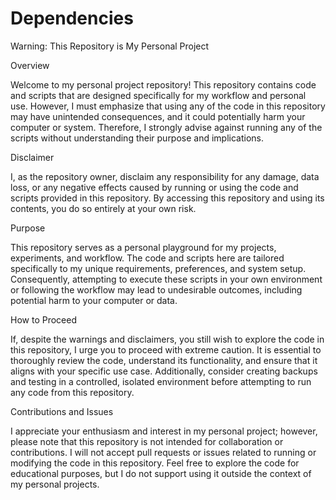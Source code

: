 # Dependencies
Warning: This Repository is My Personal Project

Overview

Welcome to my personal project repository! This repository contains code and scripts that are designed specifically for my workflow and personal use. However, I must emphasize that using any of the code in this repository may have unintended consequences, and it could potentially harm your computer or system. Therefore, I strongly advise against running any of the scripts without understanding their purpose and implications.

Disclaimer

I, as the repository owner, disclaim any responsibility for any damage, data loss, or any negative effects caused by running or using the code and scripts provided in this repository. By accessing this repository and using its contents, you do so entirely at your own risk.

Purpose

This repository serves as a personal playground for my projects, experiments, and workflow. The code and scripts here are tailored specifically to my unique requirements, preferences, and system setup. Consequently, attempting to execute these scripts in your own environment or following the workflow may lead to undesirable outcomes, including potential harm to your computer or data.

How to Proceed

If, despite the warnings and disclaimers, you still wish to explore the code in this repository, I urge you to proceed with extreme caution. It is essential to thoroughly review the code, understand its functionality, and ensure that it aligns with your specific use case. Additionally, consider creating backups and testing in a controlled, isolated environment before attempting to run any code from this repository.

Contributions and Issues

I appreciate your enthusiasm and interest in my personal project; however, please note that this repository is not intended for collaboration or contributions. I will not accept pull requests or issues related to running or modifying the code in this repository. Feel free to explore the code for educational purposes, but I do not support using it outside the context of my personal projects.
